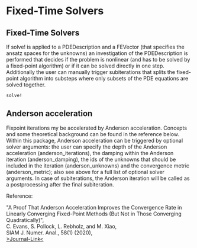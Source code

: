 
# Fixed-Time Solvers


## Fixed-Time Solvers

If solve! is applied to a PDEDescription and a FEVector (that specifies the ansatz spaces for the unknowns) an investigation of the PDEDescription is performed that decides if the problem is nonlinear (and has to be solved by a fixed-point algorithm) or if it can be solved directly in one step.
Additionally the user can manually trigger subiterations that splits the fixed-point algorithm into substeps where only subsets of the PDE equations are solved together.

```@docs
solve!
```


## Anderson acceleration

Fixpoint iterations my be accelerated by Anderson acceleration. Concepts and some theoretical background can be found in the reference below. Within this package, Anderson acceleration can be triggered by optional solver arguments: the user can specify the depth of the Anderson acceleration (anderson\_iterations), the damping within the Anderson iteration (anderson\_damping), the ids of the unknowns that should be included in the iteration (anderson\_unknowns) and the convergence metric (anderson\_metric); also see above for a full list of optional solver arguments. In case of subiterations, the Anderson iteration will be called as a postprocessing after the final subiteration.

Reference:

"A Proof That Anderson Acceleration Improves the Convergence Rate in Linearly Converging Fixed-Point Methods (But Not in Those Converging Quadratically)",\
C. Evans, S. Pollock, L. Rebholz, and M. Xiao,\
SIAM J. Numer. Anal., 58(1) (2020),\
[>Journal-Link<](https://doi.org/10.1137/19M1245384)

